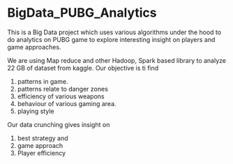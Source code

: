 # BigData_PUBG_Analytics
This is a Big Data project which uses various algorithms under the hood to do analytics on PUBG game to explore interesting insight on players and game approaches.

We are using 
Map reduce and other Hadoop, Spark based library to analyze 22 GB of dataset from kaggle.
Our objective is ti find
1. patterns in game.
2. patterns relate to danger zones
3. efficiency of various weapons 
4. behaviour of various gaming area.
5. playing style

Our data crunching gives insight on
1. best strategy and 
2. game approach 
3. Player efficiency

